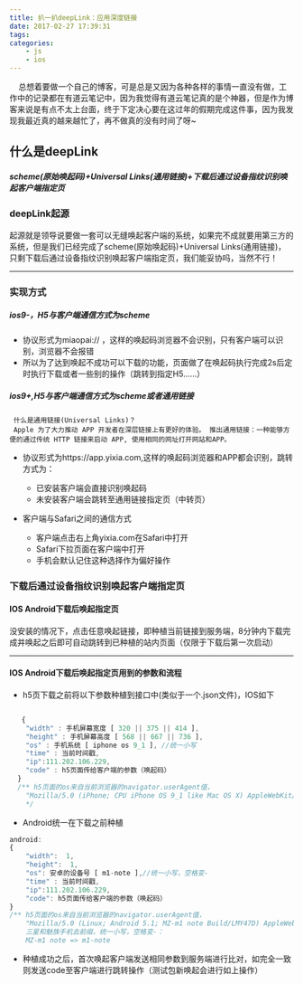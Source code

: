 ```yaml
---
title: 扒一扒deepLink：应用深度链接
date: 2017-02-27 17:39:31
tags:
categories: 
    - js
    - ios
---
```

 
<html>
<div style="text-indent:1rem"> 总想着要做一个自己的博客，可是总是又因为各种各样的事情一直没有做，工作中的记录都在有道云笔记中，因为我觉得有道云笔记真的是个神器，但是作为博客来说是有点不太上台面，终于下定决心要在这过年的假期完成这件事，因为我发现我最近真的越来越忙了，再不做真的没有时间了呀~</div>
</html>

## 什么是deepLink
##### scheme(原始唤起码)+Universal Links(通用链接)+下载后通过设备指纹识别唤起客户端指定页

### deepLink起源
起源就是领导说要做一套可以无缝唤起客户端的系统，如果完不成就要用第三方的系统，但是我们已经完成了scheme(原始唤起码)+Universal Links(通用链接)，只剩下载后通过设备指纹识别唤起客户端指定页，我们能妥协吗，当然不行！

---
### 实现方式

#####  ios9-，H5与客户端通信方式为scheme
* 协议形式为miaopai:// ，这样的唤起码浏览器不会识别，只有客户端可以识别，浏览器不会报错
* 所以为了达到唤起不成功可以下载的功能，页面做了在唤起码执行完成2s后定时执行下载或者一些别的操作（跳转到指定H5……）
##### ios9+,H5与客户端通信方式为scheme或者通用链接

```
 什么是通用链接(Universal Links)？
 Apple 为了大力推动 APP 开发者在深层链接上有更好的体验。 推出通用链接：一种能够方便的通过传统 HTTP 链接来启动 APP, 使用相同的网址打开网站和APP。
```
* 协议形式为https://app.yixia.com,这样的唤起码浏览器和APP都会识别，跳转方式为：

    * 已安装客户端会直接识别唤起码
    * 未安装客户端会跳转至通用链接指定页（中转页）
* 客户端与Safari之间的通信方式
    * 客户端点击右上角yixia.com在Safari中打开
    * Safari下拉页面在客户端中打开
    * 手机会默认记住这种选择作为偏好操作
    

### 下载后通过设备指纹识别唤起客户端指定页



#### IOS Android下载后唤起指定页
没安装的情况下，点击任意唤起链接，即种植当前链接到服务端，8分钟内下载完成并唤起之后即可自动跳转到已种植的站内页面（仅限于下载后第一次启动）

---
#### IOS Android下载后唤起指定页用到的参数和流程

* h5页下载之前将以下参数种植到接口中(类似于一个.json文件)，IOS如下

```javascript

   {
    "width" : 手机屏幕宽度 [ 320 || 375 || 414 ],
    "height" : 手机屏幕高度 [ 568 || 667 || 736 ],
    "os" : 手机系统 [ iphone os 9_1 ], //统一小写
    "time" : 当前时间戳,
    "ip":111.202.106.229,
    "code" : h5页面传给客户端的参数（唤起码）
  }
  /** h5页面的os来自当前浏览器的navigator.userAgent值，
    "Mozilla/5.0 (iPhone; CPU iPhone OS 9_1 like Mac OS X) AppleWebKit/601.1.46 (KHTML, like Gecko) Version/9.0 Mobile/13B143 Safari/601.1"
    */

```
* Android统一在下载之前种植

```javascript
android:
{
    "width":  1,
    "height":  1,
    "os": 安卓的设备号 [ m1-note ],//统一小写，空格变-
    "time" : 当前时间戳,
    "ip":111.202.106.229,
    "code": h5页面传给客户端的参数（唤起码）
}
/** h5页面的os来自当前浏览器的navigator.userAgent值，
    "Mozilla/5.0 (Linux; Android 5.1; MZ-m1 note Build/LMY47D) AppleWebKit/537.36 (KHTML, like Gecko) Version/4.0 Chrome/45.0.2454.94 Mobile Safari/537.36"
    三星和魅族手机去前缀，统一小写，空格变-：
    MZ-m1 note => m1-note
```



* 种植成功之后，首次唤起客户端发送相同参数到服务端进行比对，如完全一致则发送code至客户端进行跳转操作（测试包新唤起会进行如上操作）


   